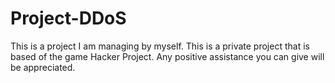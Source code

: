 # Project-DDoS
This is a project I am managing by myself.
This is a private project that is based of the game Hacker Project.
Any positive assistance you can give will be appreciated.
